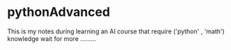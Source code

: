 # pythonAdvanced
This is my notes during learning an AI course that require ('python' , 'math') knowledge
wait for more .........

